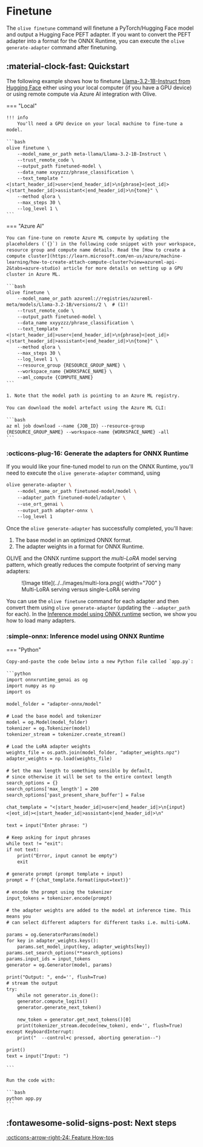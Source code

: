 # Finetune

The `olive finetune` command will finetune a PyTorch/Hugging Face model and output a Hugging Face PEFT adapter. If you want to convert the PEFT adapter into a format for the ONNX Runtime, you can execute the `olive generate-adapter` command after finetuning.

## :material-clock-fast: Quickstart

The following example shows how to finetune [Llama-3.2-1B-Instruct from Hugging Face](https://huggingface.co/meta-llama/Llama-3.2-1B-Instruct/tree/main) either using your local computer (if you have a GPU device) or using remote compute via Azure AI integration with Olive.

=== "Local"

    !!! info
        You'll need a GPU device on your local machine to fine-tune a model. 

    ```bash
    olive finetune \ 
        --model_name_or_path meta-llama/Llama-3.2-1B-Instruct \ 
        --trust_remote_code \ 
        --output_path finetuned-model \ 
        --data_name xxyyzzz/phrase_classification \ 
        --text_template "<|start_header_id|>user<|end_header_id|>\n{phrase}<|eot_id|><|start_header_id|>assistant<|end_header_id|>\n{tone}" \ 
        --method qlora \ 
        --max_steps 30 \ 
        --log_level 1 \ 
    ```

=== "Azure AI"

    You can fine-tune on remote Azure ML compute by updating the placeholders (`{}`) in the following code snippet with your workspace, resource group and compute name details. Read the [How to create a compute cluster](https://learn.microsoft.com/en-us/azure/machine-learning/how-to-create-attach-compute-cluster?view=azureml-api-2&tabs=azure-studio) article for more details on setting up a GPU cluster in Azure ML.

    ```bash
    olive finetune \ 
        --model_name_or_path azureml://registries/azureml-meta/models/Llama-3.2-1B/versions/2 \  # (1)!
        --trust_remote_code \ 
        --output_path finetuned-model \ 
        --data_name xxyyzzz/phrase_classification \ 
        --text_template "<|start_header_id|>user<|end_header_id|>\n{phrase}<|eot_id|><|start_header_id|>assistant<|end_header_id|>\n{tone}" \ 
        --method qlora \ 
        --max_steps 30 \ 
        --log_level 1 \ 
        --resource_group {RESOURCE_GROUP_NAME} \ 
        --workspace_name {WORKSPACE_NAME} \ 
        --aml_compute {COMPUTE_NAME}
    ```
    
    1. Note that the model path is pointing to an Azure ML registry.

    You can download the model artefact using the Azure ML CLI:

    ```bash
    az ml job download --name {JOB_ID} --resource-group {RESOURCE_GROUP_NAME} --workspace-name {WORKSPACE_NAME} -all
    ```

### :octicons-plug-16: Generate the adapters for ONNX Runtime

If you would like your fine-tuned model to run on the ONNX Runtime, you'll need to execute the `olive generate-adapter` command, using

```bash
olive generate-adapter \ 
    --model_name_or_path finetuned-model/model \ 
    --adapter_path finetuned-model/adapter \ 
    --use_ort_genai \ 
    --output_path adapter-onnx \ 
    --log_level 1
```

Once the `olive generate-adapter` has successfully completed, you'll have:

1. The base model in an optimized ONNX format.
2. The adapter weights in a format for ONNX Runtime.

OLIVE and the ONNX runtime support the *multi-LoRA* model serving pattern, which greatly reduces the compute footprint of serving many adapters:

<figure markdown="span">
  ![Image title](../../images/multi-lora.png){ width="700" }
  <figcaption>Multi-LoRA serving versus single-LoRA serving</figcaption>
</figure>

You can use the `olive finetune` command for each adapter and then convert them using `olive generate-adapter` (updating the `--adapter_path` for each). In the [Inference model using ONNX runtime](#simple-onnx-inference-model-using-onnx-runtime) section, we show you how to load many adapters.

### :simple-onnx: Inference model using ONNX Runtime

=== "Python"

    Copy-and-paste the code below into a new Python file called `app.py`:

    ```python
    import onnxruntime_genai as og
    import numpy as np
    import os

    model_folder = "adapter-onnx/model"

    # Load the base model and tokenizer
    model = og.Model(model_folder)
    tokenizer = og.Tokenizer(model)
    tokenizer_stream = tokenizer.create_stream()

    # Load the LoRA adapter weights
    weights_file = os.path.join(model_folder, "adapter_weights.npz")
    adapter_weights = np.load(weights_file)

    # Set the max length to something sensible by default,
    # since otherwise it will be set to the entire context length
    search_options = {}
    search_options['max_length'] = 200
    search_options['past_present_share_buffer'] = False

    chat_template = "<|start_header_id|>user<|end_header_id|>\n{input}<|eot_id|><|start_header_id|>assistant<|end_header_id|>\n"

    text = input("Enter phrase: ")

    # Keep asking for input phrases
    while text != "exit":
    if not text:
        print("Error, input cannot be empty")
        exit

    # generate prompt (prompt template + input)
    prompt = f'{chat_template.format(input=text)}'

    # encode the prompt using the tokenizer
    input_tokens = tokenizer.encode(prompt)

    # the adapter weights are added to the model at inference time. This means you
    # can select different adapters for different tasks i.e. multi-LoRA.

    params = og.GeneratorParams(model)
    for key in adapter_weights.keys():
        params.set_model_input(key, adapter_weights[key])
    params.set_search_options(**search_options)
    params.input_ids = input_tokens
    generator = og.Generator(model, params)

    print("Output: ", end='', flush=True)
    # stream the output
    try:
        while not generator.is_done():
        generator.compute_logits()
        generator.generate_next_token()

        new_token = generator.get_next_tokens()[0]
        print(tokenizer_stream.decode(new_token), end='', flush=True)
    except KeyboardInterrupt:
        print("  --control+c pressed, aborting generation--")

    print()
    text = input("Input: ")

    ```

    Run the code with:

    ```bash
    python app.py
    ```

## :fontawesome-solid-signs-post: Next steps

<!-- [:octicons-arrow-right-24: Tutorials](../tutorials/index.md) -->

[:octicons-arrow-right-24: Feature How-tos](../how-to/index.md)

